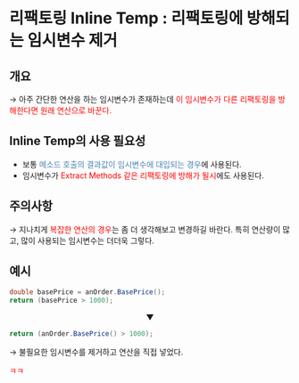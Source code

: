 # 리팩토링 Inline Temp : 리팩토링에 방해되는 임시변수 제거



## 개요

→ 아주 간단한 연산을 하는 임시변수가 존재하는데 <font color="red">이 임시변수가 다른 리팩토링을 방해한다면 원래 연산으로 바꾼다.</font>



## Inline Temp의 사용 필요성

* 보통 <font color="steelblue">메소드 호출의 결과값이 임시변수에 대입되는 경우</font>에 사용된다.
* 임시변수가 <font color="red">Extract Methods 같은 리팩토링에 방해가 될시</font>에도 사용된다.



## 주의사항

→ 지나치게 <font color="red">복잡한 연산의 경우</font>는 좀 더 생각해보고 변경하길 바란다. 특히 연산량이 많고, 많이 사용되는 임시변수는 더더욱 그렇다.



## 예시

```java
double basePrice = anOrder.BasePrice();
return (basePrice > 1000);
```

<p align="center">▼</p>

```java
return (anOrder.BasePrice() > 1000);
```

→ 불필요한 임시변수를 제거하고 연산을 직접 넣었다.

<font color="red">ㅋㅋ</font>
